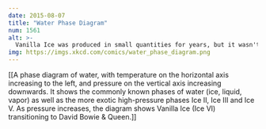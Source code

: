 ```yaml
---
date: 2015-08-07
title: "Water Phase Diagram"
num: 1561
alt: >-
  Vanilla Ice was produced in small quantities for years, but it wasn't until the 90s that experimenters collaborated to produce a sample that could survive at room temperature for several months. 
img: https://imgs.xkcd.com/comics/water_phase_diagram.png
---
```

[[A phase diagram of water, with temperature on the horizontal axis increasing to the left, and pressure on the vertical axis increasing downwards.  It shows the commonly known phases of water (ice, liquid, vapor) as well as the more exotic high-pressure phases Ice II, Ice III and Ice V.  As pressure increases, the diagram shows Vanilla Ice (Ice VI) transitioning to David Bowie & Queen.]]

